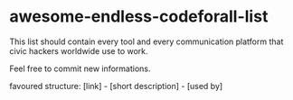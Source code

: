 awesome-endless-codeforall-list
===============================

This list should contain every tool and every communication platform that civic hackers worldwide use to work.

Feel free to commit new informations.

favoured structure: [link] - [short description] - [used by]

